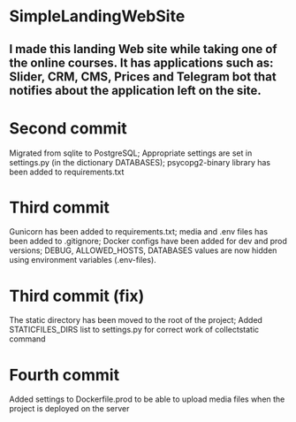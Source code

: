 # SimpleLandingWebSite
I made this landing Web site while taking one of the online courses.  It has applications such as: Slider, CRM, CMS, Prices and Telegram bot that notifies about the application left on the site.
-------------------------------------------------------------------------------------------------------------------
# Second commit
Migrated from sqlite to PostgreSQL; Appropriate settings are set in settings.py (in the dictionary DATABASES);
psycopg2-binary library has been added to requirements.txt

# Third commit
Gunicorn has been added to requirements.txt; media and .env files has been added to .gitignore; Docker configs have been added for dev and prod versions; DEBUG, ALLOWED_HOSTS, DATABASES values are now hidden using environment variables (.env-files).

# Third commit (fix)
The static directory has been moved to the root of the project; Added STATICFILES_DIRS list to settings.py for correct work of collectstatic command

# Fourth commit
Added settings to Dockerfile.prod to be able to upload media files when the project is deployed on the server
